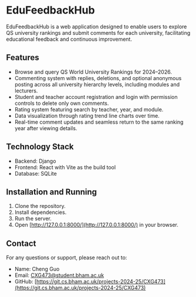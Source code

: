 # EduFeedbackHub

EduFeedbackHub is a web application designed to enable users to explore QS university rankings and submit comments for
each university, facilitating educational feedback and continuous improvement.

## Features

- Browse and query QS World University Rankings for 2024–2026.
- Commenting system with replies, deletions, and optional anonymous posting across all university hierarchy levels,
  including modules and lecturers.
- Student and teacher account registration and login with permission controls to delete only own comments.
- Rating system featuring search by teacher, year, and module.
- Data visualization through rating trend line charts over time.
- Real-time comment updates and seamless return to the same ranking year after viewing details.

## Technology Stack

- Backend: Django
- Frontend: React with Vite as the build tool
- Database: SQLite

## Installation and Running

1. Clone the repository.
2. Install dependencies.
3. Run the server.
4. Open [http://127.0.0.1:8000/](http://127.0.0.1:8000/) in your browser.

## Contact

For any questions or support, please reach out to:

- Name: Cheng Guo
- Email: CXG473@student.bham.ac.uk
- GitHub: [https://git.cs.bham.ac.uk/projects-2024-25/CXG473](https://git.cs.bham.ac.uk/projects-2024-25/CXG473)
